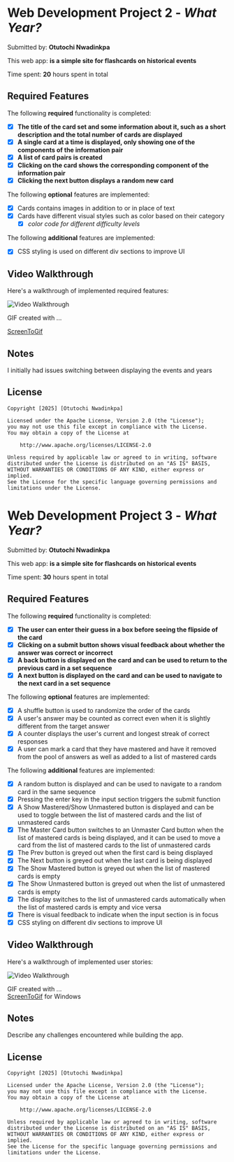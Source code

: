 # Web Development Project 2 - *What Year?*

Submitted by: **Otutochi Nwadinkpa**

This web app: **is a simple site for flashcards on historical events**

Time spent: **20** hours spent in total

## Required Features

The following **required** functionality is completed:

- [x] **The title of the card set and some information about it, such as a short description and the total number of cards are displayed**
- [x] **A single card at a time is displayed, only showing one of the components of the information pair**
- [x] **A list of card pairs is created**
- [x] **Clicking on the card shows the corresponding component of the information pair**
- [x] **Clicking the next button displays a random new card**

The following **optional** features are implemented:

- [x] Cards contains images in addition to or in place of text
- [x] Cards have different visual styles such as color based on their category
  - [x] *color code for different difficulty levels*

The following **additional** features are implemented:

* [x] CSS styling is used on different div sections to improve UI

## Video Walkthrough

Here's a walkthrough of implemented required features:

<img src='public/WhatYearGIF.gif' title='Video Walkthrough' width='' alt='Video Walkthrough' />


GIF created with ...  

[ScreenToGif](https://www.screentogif.com/)

## Notes

I initially had issues switching between displaying the events and years

## License

    Copyright [2025] [Otutochi Nwadinkpa]

    Licensed under the Apache License, Version 2.0 (the "License");
    you may not use this file except in compliance with the License.
    You may obtain a copy of the License at

        http://www.apache.org/licenses/LICENSE-2.0

    Unless required by applicable law or agreed to in writing, software
    distributed under the License is distributed on an "AS IS" BASIS,
    WITHOUT WARRANTIES OR CONDITIONS OF ANY KIND, either express or implied.
    See the License for the specific language governing permissions and
    limitations under the License.




# Web Development Project 3 - *What Year?*

Submitted by: **Otutochi Nwadinkpa**

This web app: **is a simple site for flashcards on historical events**

Time spent: **30** hours spent in total

## Required Features

The following **required** functionality is completed:

- [x] **The user can enter their guess in a box before seeing the flipside of the card**
- [x] **Clicking on a submit button shows visual feedback about whether the answer was correct or incorrect**
- [x] **A back button is displayed on the card and can be used to return to the previous card in a set sequence**
- [x] **A next button is displayed on the card and can be used to navigate to the next card in a set sequence**

The following **optional** features are implemented:

- [x] A shuffle button is used to randomize the order of the cards
- [x] A user's answer may be counted as correct even when it is slightly different from the target answer
- [x] A counter displays the user's current and longest streak of correct responses
- [x] A user can mark a card that they have mastered and have it removed from the pool of answers as well as added to a list of mastered cards

The following **additional** features are implemented:

* [x] A random button is displayed and can be used to navigate to a random card in the same sequence
* [x] Pressing the enter key in the input section triggers the submit function
* [x] A Show Mastered/Show Unmastered button is displayed and can be used to toggle between the list of mastered cards and the list of unmastered cards
* [x] The Master Card button switches to an Unmaster Card button when the list of mastered cards is being displayed, and it can be used to move a card from the list of mastered cards to the list of unmastered cards
* [x] The Prev button is greyed out when the first card is being displayed
* [x] The Next button is greyed out when the last card is being displayed
* [x] The Show Mastered button is greyed out when the list of mastered cards is empty
* [x] The Show Unmastered button is greyed out when the list of unmastered cards is empty
* [x] The display switches to the list of unmastered cards automatically when the list of mastered cards is empty and vice versa
* [x] There is visual feedback to indicate when the input section is in focus
* [x] CSS styling on different div sections to improve UI

## Video Walkthrough

Here's a walkthrough of implemented user stories:

<img src='public/WhatYearPart2Video.mp4' title='Video Walkthrough' width='' alt='Video Walkthrough' />


GIF created with ...  
[ScreenToGif](https://www.screentogif.com/) for Windows

## Notes

Describe any challenges encountered while building the app.

## License

    Copyright [2025] [Otutochi Nwadinkpa]

    Licensed under the Apache License, Version 2.0 (the "License");
    you may not use this file except in compliance with the License.
    You may obtain a copy of the License at

        http://www.apache.org/licenses/LICENSE-2.0

    Unless required by applicable law or agreed to in writing, software
    distributed under the License is distributed on an "AS IS" BASIS,
    WITHOUT WARRANTIES OR CONDITIONS OF ANY KIND, either express or implied.
    See the License for the specific language governing permissions and
    limitations under the License.